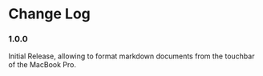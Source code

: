 # Change Log

### 1.0.0
Initial Release, allowing to format markdown documents from the touchbar of the MacBook Pro.